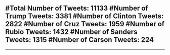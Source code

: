 #Total Number of Tweets: 11133 
#Number of Trump Tweets: 3381
#Number of Clinton Tweets: 2822
#Number of Cruz Tweets: 1959
#Number of Rubio Tweets: 1432
#Number of Sanders Tweets: 1315
#Number of Carson Tweets: 224
---
---
